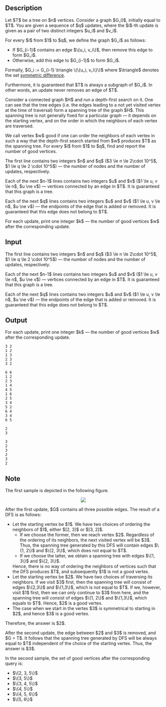 ## Description

<div><p>Let $T$ be a tree on $n$ vertices. Consider a graph $G_0$, initially equal to $T$. You are given a sequence of $q$ updates, where the $i$-th update is given as a pair of two distinct integers $u_i$ and $v_i$. </p><p>For every $i$ from $1$ to $q$, we define the graph $G_i$ as follows: </p><ul> <li> If $G_{i-1}$ contains an edge $\{u_i, v_i\}$, then remove this edge to form $G_i$. </li><li> Otherwise, add this edge to $G_{i-1}$ to form $G_i$. </li></ul> <p>Formally, $G_i := G_{i-1} \triangle \{\{u_i, v_i\}\}$ where $\triangle$ denotes the set <a href="https://en.wikipedia.org/wiki/Symmetric_difference">symmetric difference</a>. </p><p>Furthermore, it is guaranteed that $T$ is always a subgraph of $G_i$. In other words, an update never removes an edge of $T$.</p><p>Consider a connected graph $H$ and run a depth-first search on it. One can see that the tree edges (i.e. the edges leading to a not yet visited vertex at the time of traversal) form a spanning tree of the graph $H$. This spanning tree is not generally fixed for a particular graph&nbsp;— it depends on the starting vertex, and on the order in which the neighbors of each vertex are traversed. </p><p>We call vertex $w$ <span class="tex-font-style-it">good</span> if one can order the neighbors of each vertex in such a way that the depth-first search started from $w$ produces $T$ as the spanning tree. For every $i$ from $1$ to $q$, find and report the number of good vertices.</p></div><div class="input-specification"><p>The first line contains two integers $n$ and $q$ ($3 \le n \le 2\cdot 10^5$, $1 \le q \le 2 \cdot 10^5$)&nbsp;— the number of nodes and the number of updates, respectively.</p><p>Each of the next $n-1$ lines contains two integers $u$ and $v$ ($1 \le u, v \le n$, $u \ne v$)&nbsp;— vertices connected by an edge in $T$. It is guaranteed that this graph is a tree.</p><p>Each of the next $q$ lines contains two integers $u$ and $v$ ($1 \le u, v \le n$, $u \ne v$)&nbsp;— the endpoints of the edge that is added or removed. It is guaranteed that this edge does not belong to $T$.</p></div><div class="output-specification"><p>For each update, print one integer $k$&nbsp;— the number of good vertices $w$ after the corresponding update.</p></div>

## Input

<p>The first line contains two integers $n$ and $q$ ($3 \le n \le 2\cdot 10^5$, $1 \le q \le 2 \cdot 10^5$)&nbsp;— the number of nodes and the number of updates, respectively.</p><p>Each of the next $n-1$ lines contains two integers $u$ and $v$ ($1 \le u, v \le n$, $u \ne v$)&nbsp;— vertices connected by an edge in $T$. It is guaranteed that this graph is a tree.</p><p>Each of the next $q$ lines contains two integers $u$ and $v$ ($1 \le u, v \le n$, $u \ne v$)&nbsp;— the endpoints of the edge that is added or removed. It is guaranteed that this edge does not belong to $T$.</p>

## Output

<p>For each update, print one integer $k$&nbsp;— the number of good vertices $w$ after the corresponding update.</p>





```input1
3 2
1 2
1 3
2 3
3 2

```




```input2
6 6
1 2
2 3
1 4
4 5
1 6
2 5
3 4
5 2
6 4
3 4
6 5

```




```output1
2
3

```




```output2
3
2
3
2
3
2

```



## Note

<p>The first sample is depicted in the following figure.</p><center> <img class="tex-graphics" src="file://gq4YBX0F.png" style="max-width: 100.0%;max-height: 100.0%;"> </center><p>After the first update, $G$ contains all three possible edges. The result of a DFS is as follows: </p><ul> <li> Let the starting vertex be $1$. We have two choices of ordering the neighbors of $1$, either $[2, 3]$ or $[3, 2]$. <ul> <li> If we choose the former, then we reach vertex $2$. Regardless of the ordering of its neighbors, the next visited vertex will be $3$. Thus, the spanning tree generated by this DFS will contain edges $\{1, 2\}$ and $\{2, 3\}$, which does not equal to $T$. </li><li> If we choose the latter, we obtain a spanning tree with edges $\{1, 3\}$ and $\{2, 3\}$. </li></ul> Hence, there is no way of ordering the neighbors of vertices such that the DFS produces $T$, and subsequently $1$ is not a good vertex. </li><li> Let the starting vertex be $2$. We have two choices of traversing its neighbors. If we visit $3$ first, then the spanning tree will consist of edges $\{2,3\}$ and $\{1,3\}$, which is not equal to $T$. If we, however, visit $1$ first, then we can only continue to $3$ from here, and the spanning tree will consist of edges $\{1, 2\}$ and $\{1,3\}$, which equals to $T$. Hence, $2$ is a good vertex. </li><li> The case when we start in the vertex $3$ is symmetrical to starting in $2$, and hence $3$ is a good vertex. </li></ul> Therefore, the answer is $2$.<p>After the second update, the edge between $2$ and $3$ is removed, and $G = T$. It follows that the spanning tree generated by DFS will be always equal to $T$ independent of the choice of the starting vertex. Thus, the answer is $3$.</p><p>In the second sample, the set of good vertices after the corresponding query is: </p><ul> <li> $\{2, 3, 5\}$ </li><li> $\{3, 5\}$ </li><li> $\{3, 4, 5\}$ </li><li> $\{4, 5\}$ </li><li> $\{4, 5, 6\}$ </li><li> $\{5, 6\}$ </li></ul>

